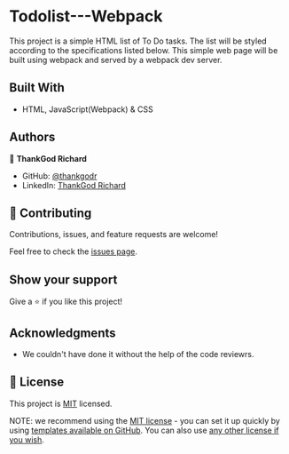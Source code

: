 # Todolist---Webpack

This project is a simple HTML list of To Do tasks. The list will be styled according to the specifications listed below. This simple web page will be built using webpack and served by a webpack dev server.

## Built With

- HTML, JavaScript(Webpack) & CSS

## Authors

👤 **ThankGod Richard**

- GitHub: [@thankgodr](https://github.com/thankgodr)
- LinkedIn: [ThankGod Richard](http://www.linkedin.com/in/thankgodr)


## 🤝 Contributing

Contributions, issues, and feature requests are welcome!

Feel free to check the [issues page](../../issues/).

## Show your support

Give a ⭐️ if you like this project!

## Acknowledgments

- We couldn't have done it without the help of the code reviewrs.

## 📝 License

This project is [MIT](https://github.com/microverseinc/readme-template/blob/master/LICENSE) licensed.

NOTE: we recommend using the [MIT license](https://choosealicense.com/licenses/mit/) - you can set it up quickly by using [templates available on GitHub](https://docs.github.com/en/communities/setting-up-your-project-for-healthy-contributions/adding-a-license-to-a-repository). You can also use [any other license if you wish](https://choosealicense.com/licenses/).